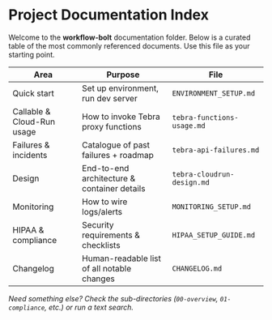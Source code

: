 # Project Documentation Index

Welcome to the **workflow-bolt** documentation folder.  Below is a curated table of the most commonly referenced documents.  Use this file as your starting point.

| Area | Purpose | File |
|------|---------|------|
| Quick start | Set up environment, run dev server | `ENVIRONMENT_SETUP.md` |
| Callable & Cloud-Run usage | How to invoke Tebra proxy functions | `tebra-functions-usage.md` |
| Failures & incidents | Catalogue of past failures + roadmap | `tebra-api-failures.md` |
| Design | End-to-end architecture & container details | `tebra-cloudrun-design.md` |
| Monitoring | How to wire logs/alerts | `MONITORING_SETUP.md` |
| HIPAA & compliance | Security requirements & checklists | `HIPAA_SETUP_GUIDE.md` |
| Changelog | Human-readable list of all notable changes | `CHANGELOG.md` |

_Need something else?  Check the sub-directories (`00-overview`, `01-compliance`, etc.) or run a text search._